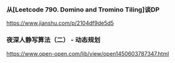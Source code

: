 ### 从[Leetcode 790. Domino and Tromino Tiling]谈DP
https://www.jianshu.com/p/2104df9de5d5

### 夜深人静写算法（二） - 动态规划
https://www.open-open.com/lib/view/open1450603787347.html

